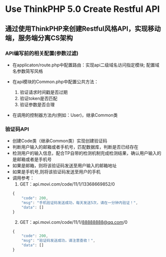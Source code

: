Use ThinkPHP 5.0 Create Restful API
===============


## 通过使用ThinkPHP来创建Restful风格API，实现移动端，服务端分离CS架构

### API编写前的相关配置(参数过滤)

* 在applicaton/route.php中配置路由：实现api二级域名访问指定模块; 配置域名参数简写风格
* 在api模块的Common.php中配置公共方法：
    1. 验证请求时间戳是否过期
    2. 验证token是否匹配
    3. 验证参数是否合理

* 在调用的控制器方法内(例如：User)，继承Common类

### 验证码API

* 创建Code类（继承Common类）实现创建验证码
* 判断用户输入的邮箱或者手机号，匹配数据库，判断是否已经存在
* 检测用户的输入信息，配合TP自带的检测机制完成检测结果，确认用户输入的是邮箱或者是手机号
* 如果是邮箱，则将该验证码发送至用户输入的邮箱地址
* 如果是手机号,则将该验证码发送至用户的手机
* 调用参考：
    1. GET：api.movi.com/code/11/1/13368669852/0
    ```js
    {
        "code": 200,
        "msg": "手机验证码发送成功，每天发送5次，请在一分钟内验证！",
        "data": []
    }  
    ```  
    2. GET：api.movi.com/code/11/1/88888888@qq.com/0
    ```js
   {
        "code": 200,
        "msg": "验证码发送成功，请注意查收！",
        "data": []
    }
    ```      

  